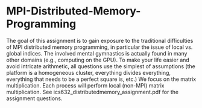 # MPI-Distributed-Memory-Programming
The goal of this assignment is to gain exposure to the traditional difficulties
of MPI distributed memory programming, in particular the issue of local vs.
global indices. The involved mental gymnastics is actually found in many other
domains (e.g., computing on the GPU). To make your life easier and avoid
intricate arithmetic, all questions use the simplest of assumptions (the
platform is a homogeneous cluster, everything divides everything, everything
that needs to be a perfect square is, etc.)
We focus on the matrix multiplication.
Each process will perform local (non-MPI) matrix multiplication. 
See ics632_distributedmemory_assignment.pdf for the assignment questions.

